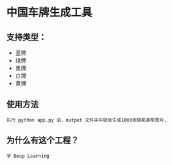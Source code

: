 # 中国车牌生成工具

## 支持类型：
- 蓝牌
- 绿牌
- 黑牌
- 白牌
- 黄牌

## 使用方法
`执行 python app.py 后，output 文件夹中就会生成1000张随机类型图片.` 

## 为什么有这个工程？
`学 Deep Learning`

